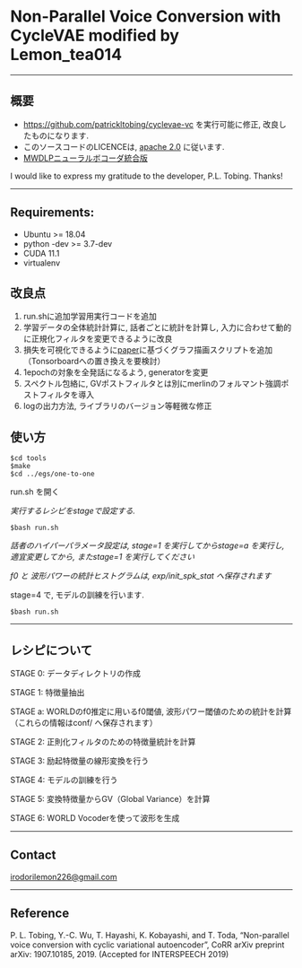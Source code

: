 # Non-Parallel Voice Conversion with CycleVAE modified by Lemon_tea014


----
## 概要
* https://github.com/patrickltobing/cyclevae-vc を実行可能に修正, 改良したものになります.
* このソースコードのLICENCEは, [apache 2.0](https://www.apache.org/licenses/LICENSE-2.0) に従います.
* [MWDLPニューラルボコーダ統合版](https://github.com/patrickltobing/cyclevae-vc-neuralvoco)
  
I would like to express my gratitude to the developer, P.L. Tobing.
Thanks!

----
## Requirements:
- Ubuntu >= 18.04
- python -dev >= 3.7-dev
- CUDA 11.1
- virtualenv

## 改良点
1. run.shに追加学習用実行コードを追加
2. 学習データの全体統計計算に, 話者ごとに統計を計算し, 入力に合わせて動的に正規化フィルタを変更できるように改良
3. 損失を可視化できるように[paper](https://arxiv.org/pdf/1907.10185)に基づくグラフ描画スクリプトを追加（Tonsorboardへの置き換えを要検討）
4. 1epochの対象を全発話になるよう, generatorを変更
5. スペクトル包絡に, GVポストフィルタとは別にmerlinのフォルマント強調ポストフィルタを導入
6. logの出力方法, ライブラリのバージョン等軽微な修正

## 使い方
    $cd tools
    $make
    $cd ../egs/one-to-one

run.sh を開く

*実行するレシピをstageで設定する.*

    $bash run.sh

*話者のハイパーパラメータ設定は, stage=1 を実行してからstage=a を実行し, 適宜変更してから, またstage=1 を実行してください*

*f0 と 波形パワーの統計ヒストグラムは, exp/init\_spk\_stat へ保存されます*

stage=4 で, モデルの訓練を行います.

    $bash run.sh


----
## レシピについて
STAGE 0: データディレクトリの作成

STAGE 1: 特徴量抽出

STAGE a: WORLDのf0推定に用いるf0閾値, 波形パワー閾値のための統計を計算 （これらの情報はconf/ へ保存されます）

STAGE 2: 正則化フィルタのための特徴量統計を計算

STAGE 3: 励起特徴量の線形変換を行う

STAGE 4: モデルの訓練を行う

STAGE 5: 変換特徴量からGV（Global Variance）を計算

STAGE 6: WORLD Vocoderを使って波形を生成


----
## Contact

irodorilemon226@gmail.com 

----
## Reference
P. L. Tobing, Y.-C. Wu, T. Hayashi, K. Kobayashi, and T. Toda, “Non-parallel voice conversion with cyclic
variational autoencoder”, CoRR arXiv preprint arXiv: 1907.10185, 2019. (Accepted for INTERSPEECH 2019)

